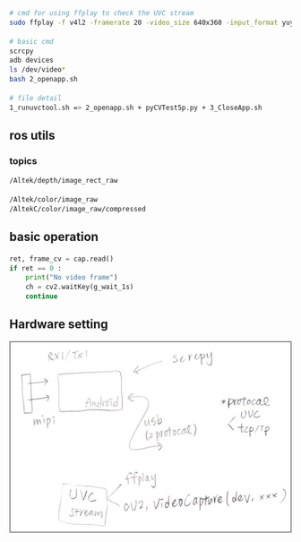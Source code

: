 
```sh
# cmd for using ffplay to check the UVC stream
sudo ffplay -f v4l2 -framerate 20 -video_size 640x360 -input_format yuyv422 -i /dev/video0

# basic cmd
scrcpy
adb devices
ls /dev/video*
bash 2_openapp.sh

# file detail
1_runuvctool.sh => 2_openapp.sh + pyCVTest5p.py + 3_CloseApp.sh
```

## ros utils
### topics
```bash
/Altek/depth/image_rect_raw

/Altek/color/image_raw
/AltekC/color/image_raw/compressed
```

## basic operation
```python
ret, frame_cv = cap.read()
if ret == 0 :
    print("No video frame")
    ch = cv2.waitKey(g_wait_1s)
    continue
```

## Hardware setting
![](https://github.com/wowyunDBL/pyCVTest_ub/blob/master/Image/setting.jpg)
